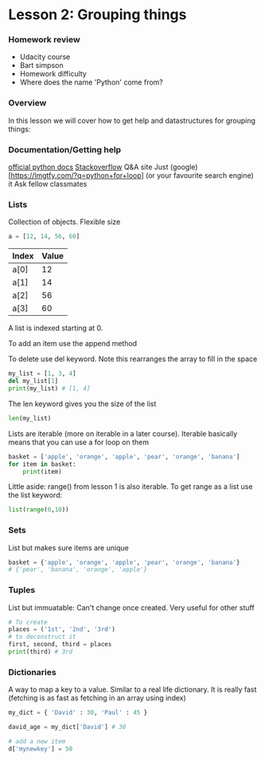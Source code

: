 # Lesson 2: Grouping things

### Homework review
- Udacity course
- Bart simpson
- Homework difficulty
- Where does the name 'Python' come from?

### Overview
In this lesson we will cover how to get help and datastructures for grouping things:


### Documentation/Getting help
[official python docs](https://docs.python.org/3/tutorial/index.html)
[Stackoverflow](https://stackoverflow.com/questions/tagged/python) Q&A site
Just (google)[https://lmgtfy.com/?q=python+for+loop] (or your favourite search engine) it 
Ask fellow classmates  

### Lists
Collection of objects. Flexible size

```python
a = [12, 14, 56, 60]
```

Index | Value
--- | ---
a[0] | 12
a[1] | 14
a[2] | 56
a[3] | 60

A list is indexed starting at 0.

To add an item use the append method

To delete use del keyword. Note this rearranges the array to fill in the space

```python
my_list = [1, 3, 4]
del my_list[1]
print(my_list) # [1, 4]
```

The len keyword gives you the size of the list
```python
len(my_list)
```

Lists are iterable (more on iterable in a later course). Iterable basically means that you can use a for loop on them
```python
basket = ['apple', 'orange', 'apple', 'pear', 'orange', 'banana']
for item in basket:
    print(item)
```


Little aside: range() from lesson 1 is also iterable. To get range as a list use the list keyword: 
```python
list(range(0,10))
```

### Sets
List but makes sure items are unique

```python
basket = {'apple', 'orange', 'apple', 'pear', 'orange', 'banana'}
# {'pear', 'banana', 'orange', 'apple'}
```

### Tuples 
List but immuatable: Can't change once created. Very useful for other stuff


```python
# To create
places = ('1st', '2nd', '3rd')
# to deconstruct it
first, second, third = places
print(third) # 3rd
```


### Dictionaries
A way to map a key to a value. Similar to a real life dictionary.
It is really fast (fetching is as fast as fetching in an array using index)

```python
my_dict = { 'David' : 30, 'Paul' : 45 }

david_age = my_dict['David'] # 30

# add a new item
d['mynewkey'] = 50
```

